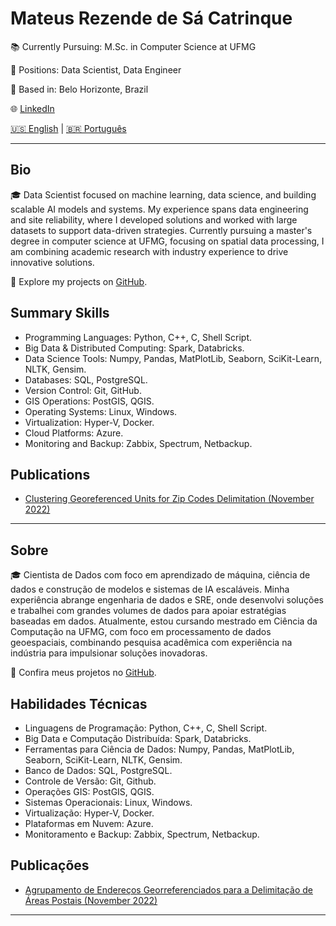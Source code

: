 # Mateus Rezende de Sá Catrinque

📚 Currently Pursuing: M.Sc. in Computer Science at UFMG

💼 Positions: Data Scientist, Data Engineer

📍 Based in: Belo Horizonte, Brazil

🌐 [LinkedIn](https://www.linkedin.com/in/mcatrinque) 

 [🇺🇸 English](#bio) | [🇧🇷 Português](#sobre)
 
---

## Bio

🎓 Data Scientist focused on machine learning, data science, and building scalable AI models and systems. My experience spans data engineering and site reliability, where I developed solutions and worked with large datasets to support data-driven strategies. Currently pursuing a master's degree in computer science at UFMG, focusing on spatial data processing, I am combining academic research with industry experience to drive innovative solutions.

💼 Explore my projects on [GitHub](https://github.com/mcatrinque?tab=repositories).

## Summary Skills

- Programming Languages: Python, C++, C, Shell Script.
- Big Data & Distributed Computing: Spark, Databricks.
- Data Science Tools: Numpy, Pandas, MatPlotLib, Seaborn, SciKit-Learn, NLTK, Gensim. 
- Databases: SQL, PostgreSQL.
- Version Control: Git, GitHub.
- GIS Operations: PostGIS, QGIS.
- Operating Systems: Linux, Windows.
- Virtualization: Hyper-V, Docker.
- Cloud Platforms: Azure.
- Monitoring and Backup: Zabbix, Spectrum, Netbackup.

## Publications
- [Clustering Georeferenced Units for Zip Codes Delimitation (November 2022)](http://mtc-m16c.sid.inpe.br/col/sid.inpe.br/mtc-m16c/2022/12.16.16.30/doc/thisInformationItemHomePage.html)

---

## Sobre
🎓 Cientista de Dados com foco em aprendizado de máquina, ciência de dados e construção de modelos e sistemas de IA escaláveis. Minha experiência abrange engenharia de dados e SRE, onde desenvolvi soluções e trabalhei com grandes volumes de dados para apoiar estratégias baseadas em dados. Atualmente, estou cursando mestrado em Ciência da Computação na UFMG, com foco em processamento de dados geoespaciais, combinando pesquisa acadêmica com experiência na indústria para impulsionar soluções inovadoras.

💼 Confira meus projetos no [GitHub](https://github.com/mcatrinque?tab=repositories).
 
## Habilidades Técnicas
- Linguagens de Programação: Python, C++, C, Shell Script.
- Big Data e Computação Distribuída: Spark, Databricks.
- Ferramentas para Ciência de Dados: Numpy, Pandas, MatPlotLib, Seaborn, SciKit-Learn, NLTK, Gensim.
- Banco de Dados: SQL, PostgreSQL.
- Controle de Versão: Git, Github.
- Operações GIS: PostGIS, QGIS.
- Sistemas Operacionais: Linux, Windows.
- Virtualização: Hyper-V, Docker.
- Plataformas em Nuvem: Azure.
- Monitoramento e Backup: Zabbix, Spectrum, Netbackup.

## Publicações
- [Agrupamento de Endereços Georreferenciados para a Delimitação de Áreas Postais (November 2022)](http://mtc-m16c.sid.inpe.br/col/sid.inpe.br/mtc-m16c/2022/12.16.16.30/doc/thisInformationItemHomePage.html)

---
